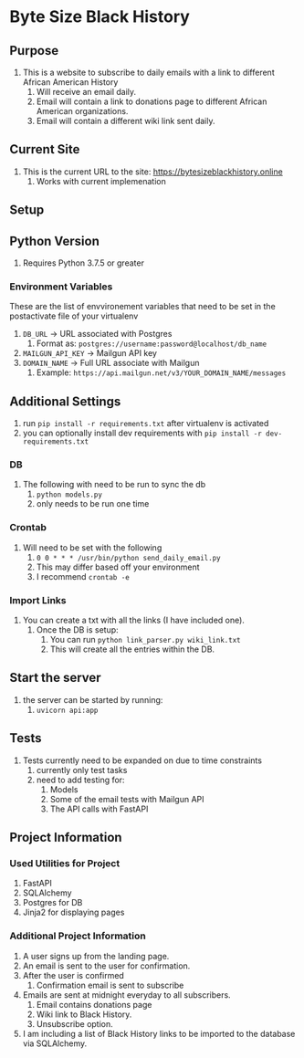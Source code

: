 # Byte Size Black History

## Purpose

1. This is a website to subscribe to daily emails with a link to different African American History
   1. Will receive an email daily.
   2. Email will contain a link to donations page to different African American organizations.
   3. Email will contain a different wiki link sent daily.
   
## Current Site

1. This is the current URL to the site: https://bytesizeblackhistory.online
   1. Works with current implemenation

## Setup

## Python Version

1. Requires Python 3.7.5 or greater

### Environment Variables

These are the list of envvironement variables that need to be set in the postactivate file of your virtualenv

1. `DB_URL` ->  URL associated with Postgres
   1. Format as: `postgres://username:password@localhost/db_name`
2. `MAILGUN_API_KEY` -> Mailgun API key
3. `DOMAIN_NAME` -> Full URL associate with Mailgun
   1. Example: `https://api.mailgun.net/v3/YOUR_DOMAIN_NAME/messages`

## Additional Settings

1. run `pip install -r requirements.txt` after virtualenv is activated
2. you can optionally install dev requirements with `pip install -r dev-requirements.txt`

### DB

1. The following with need to be run to sync the db
   1. `python models.py`
   2. only needs to be run one time

### Crontab

1. Will need to be set with the following
   1. `0 0 * * * /usr/bin/python send_daily_email.py`
   2. This may differ based off your environment
   3. I recommend `crontab -e`

### Import Links

1. You can create a txt with all the links (I have included one).
   1. Once the DB is setup:
      1. You can run `python link_parser.py wiki_link.txt`
      2. This will create all the entries within the DB.

## Start the server

1. the server can be started by running:
   1. `uvicorn api:app`

## Tests

1. Tests currently need to be expanded on due to time constraints
   1. currently only test tasks
   2. need to add testing for:
      1. Models
      2. Some of the email tests with Mailgun API
      3. The API calls with FastAPI

## Project Information

### Used Utilities for Project

1. FastAPI
2. SQLAlchemy
3. Postgres for DB
4. Jinja2 for displaying pages

### Additional Project Information

1. A user signs up from the landing page.
2. An email is sent to the user for confirmation.
3. After the user is confirmed
   1. Confirmation email is sent to subscribe
4. Emails are sent at midnight everyday to all subscribers.
   1. Email contains donations page
   2. Wiki link to Black History.
   3. Unsubscribe option.
5. I am including a list of Black History links to be imported to the database via SQLAlchemy.
